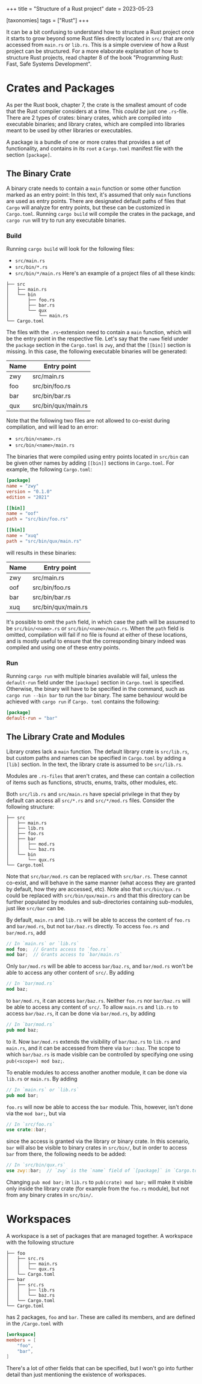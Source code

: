 +++
title = "Structure of a Rust project"
date = 2023-05-23

[taxonomies]
tags = ["Rust"]
+++

It can be a bit confusing to understand how to structure a Rust project once it starts to grow 
beyond some Rust files directly located in `src/` that are only accessed from `main.rs` or 
`lib.rs`. This is a simple overview of how a Rust project can be structured. For a more elaborate 
explanation of how to structure Rust projects, read chapter 8 of the book "Programming Rust: 
Fast, Safe Systems Development". 
<!-- more -->

# Crates and Packages
As per the Rust book, chapter 7, the crate is the smallest amount of code that the Rust compiler
considers at a time. This _could_ _be_ just one `.rs`-file. There are 2 types of crates: binary 
crates, which are compiled into executable binaries; and library crates, which are compiled 
into libraries meant to be used by other libraries or executables.

A package is a bundle of one or more crates that provides a set of functionality, and 
contains in its `root` a `Cargo.toml` manifest file with the section `[package]`.

## The Binary Crate
A binary crate needs to contain a `main` function or some other function marked as an
entry point: In this text, it's assumed that only `main` functions are used as entry 
points. There are designated default paths of files that `Cargo` will analyze for 
entry points, but these can be customized in `Cargo.toml`. Running `cargo build` will
compile the crates in the package, and `cargo run` will try to run any executable 
binaries.

### Build
Running `cargo build` will look for the following files:
* `src/main.rs`
* `src/bin/*.rs`
* `src/bin/*/main.rs`
Here's an example of a project files of all these kinds:
```
├── src
│   ├── main.rs
│   └── bin
│       ├── foo.rs
│       ├── bar.rs
│       └── qux
│           └── main.rs
└── Cargo.toml
```
The files with the `.rs`-extension need to contain a `main` function, which will be the entry 
point in the respective file. Let's say that the `name` field under the `package` section in the
`Cargo.toml` is `zwy`, and that the `[[bin]]` section is missing. In this case, the following
executable binaries will be generated:

| Name    | Entry point         |
|---------|---------------------|
| zwy     | src/main.rs         |
| foo     | src/bin/foo.rs      |
| bar     | src/bin/bar.rs      |
| qux     | src/bin/qux/main.rs |

Note that the following two files are not allowed to co-exist during compilation, and will lead 
to an error:
* `src/bin/<name>.rs`
* `src/bin/<name>/main.rs`

The binaries that were compiled using entry points located in `src/bin` can be given other names
by adding `[[bin]]` sections in `Cargo.toml`. For example, the following `Cargo.toml`:
```toml
[package]
name = "zwy"
version = "0.1.0"
edition = "2021"

[[bin]]
name = "oof"
path = "src/bin/foo.rs"

[[bin]]
name = "xuq"
path = "src/bin/qux/main.rs"
```
will results in these binaries:

| Name    | Entry point         |
|---------|---------------------|
| zwy     | src/main.rs         |
| oof     | src/bin/foo.rs      |
| bar     | src/bin/bar.rs      |
| xuq     | src/bin/qux/main.rs |

It's possible to omit the `path` field, in which case the path will be assumed to be 
`src/bin/<name>.rs` or `src/bin/<name>/main.rs`. When the `path` field is omitted, compilation
will fail if no file is found at either of these locations, and is mostly useful to ensure 
that the corresponding binary indeed was compiled and using one of these entry points.

### Run
Running `cargo run` with multiple binaries available will fail, unless the `default-run` field 
under the `[package]` section in `Cargo.toml` is specified. Otherwise, the binary will have to 
be specified in the command, such as `cargo run --bin bar` to run the `bar` binary. The same 
behaviour would be achieved with `cargo run` if `Cargo. toml` contains the following:
```toml
[package]
default-run = "bar"
```

## The Library Crate and Modules
Library crates lack a `main` function. The default library crate is `src/lib.rs`, but custom paths
and names can be specified in `Cargo.toml` by adding a `[lib]` section. In the text, the library 
crate is assumed to be `src/lib.rs`.

Modules are `.rs-files` that aren't crates, and these can contain a collection of items such as 
functions, structs, enums, traits, other modules, etc. 

Both `src/lib.rs` and `src/main.rs` have special privilege in that they by default can access 
all `src/*.rs` and `src/*/mod.rs` files. Consider the following structure:
```
├── src
│   ├── main.rs
│   ├── lib.rs
│   ├── foo.rs
│   ├── bar
│   │   ├── mod.rs
│   │   └── baz.rs
│   └── bin
│       └── qux.rs
└── Cargo.toml
```
Note that `src/bar/mod.rs` can be replaced with `src/bar.rs`. These cannot co-exist, and will
behave in the same manner (what access they are granted by default, how they are accessed, etc). Note also 
that `src/bin/qux.rs` could be replaced with `src/bin/qux/main.rs` and that this directory can be further 
populated by modules and sub-directories containing sub-modules, just like `src/bar` can be. 

By default, `main.rs` and `lib.rs` will be able to access the content of `foo.rs` and `bar/mod.rs`,
but not `bar/baz.rs` directly. To access `foo.rs` and `bar/mod.rs`, add
```rust
// In `main.rs` or `lib.rs`
mod foo;  // Grants access to `foo.rs` 
mod bar;  // Grants access to `bar/main.rs`
```
Only `bar/mod.rs` will be able to access `bar/baz.rs`, and `bar/mod.rs` won't be able to access any
other content of `src/`. By adding 
```rust
// In `bar/mod.rs`
mod baz;
```
to `bar/mod.rs`, it can access `bar/baz.rs`. Neither `foo.rs` nor `bar/baz.rs` will be able to 
access any content of `src/`. To allow `main.rs` and `lib.rs` to access `bar/baz.rs`, it can be 
done via `bar/mod.rs`, by adding 
```rust
// In `bar/mod.rs`
pub mod baz;
```
to it. Now `bar/mod.rs` extends the visibility of `bar/baz.rs` to `lib.rs` and `main.rs`, and it can
be accessed from there via `bar::baz`. The scope to which `bar/baz.rs` is made visible can be 
controlled by specifying one using `pub(<scope>) mod baz;`.

To enable modules to access another another module, it can be done via `lib.rs` or `main.rs`. By 
adding
```rust
// In `main.rs` or `lib.rs`
pub mod bar;
```
`foo.rs` will now be able to access the `bar` module. This, however, isn't done via the `mod bar;`,
but via
```rust
// In `src/foo.rs`
use crate::bar;
```
since the access is granted via the library or binary crate. In this scenario, `bar` will also be 
visible to binary crates in `src/bin/`, but in order to access `bar` from there, the following needs
to be added:
```rust
// In `src/bin/qux.rs`
use zwy::bar;  // `zwy` is the `name` field of `[package]` in `Cargo.toml`
```
Changing `pub mod bar;` in `lib.rs` to `pub(crate) mod bar;` will make it visible only inside the 
library crate (for example from the `foo.rs` module), but not from any binary crates in `src/bin/`.

# Workspaces
A workspace is a set of packages that are managed together. A workspace with the following structure
```
├── foo
│   ├── src.rs
│   │   ├── main.rs
│   │   └── qux.rs
│   └── Cargo.toml
├── bar
│   ├── src.rs
│   │   ├── lib.rs
│   │   └── baz.rs
│   └── Cargo.toml
└── Cargo.toml
```
has 2 packages, `foo` and `bar`. These are called its members, and are defined in the `/Cargo.toml`
with
```toml
[workspace]
members = [
    "foo",
    "bar",
]
```
There's a lot of other fields that can be specified, but I won't go into further detail than just
mentioning the existence of workspaces.
